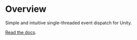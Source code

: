 # Overview

Simple and intuitive single-threaded event dispatch for Unity.

[Read the docs](https://github.com/enklu/commons-unity-docs/blob/master/source/includes/messaging.md).
